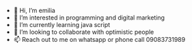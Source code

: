 - 👋 Hi, I’m emilia
- 👀 I’m interested in programming and digital marketing
- 🌱 I’m currently learning java script
- 💞️ I’m looking to collaborate with optimistic people
- 📫 Reach out to me on whatsapp or phone call 09083731989

<!---
emiliac1/emiliac1 is a ✨ special ✨ repository because its `README.md` (this file) appears on your GitHub profile.
You can click the Preview link to take a look at your changes.
--->
